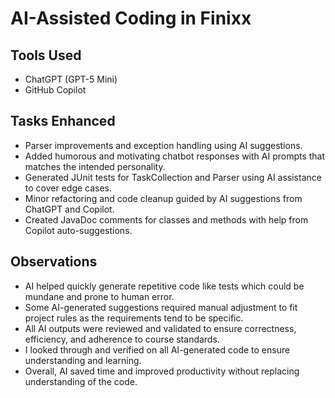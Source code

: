 # AI-Assisted Coding in Finixx

## Tools Used
- ChatGPT (GPT-5 Mini)
- GitHub Copilot

## Tasks Enhanced
- Parser improvements and exception handling using AI suggestions.
- Added humorous and motivating chatbot responses with AI prompts that matches the intended personality.
- Generated JUnit tests for TaskCollection and Parser using AI assistance to cover edge cases.
- Minor refactoring and code cleanup guided by AI suggestions from ChatGPT and Copilot.
- Created JavaDoc comments for classes and methods with help from Copilot auto-suggestions.

## Observations
- AI helped quickly generate repetitive code like tests which could be mundane and prone to human error.
- Some AI-generated suggestions required manual adjustment to fit project rules as the requirements tend to be specific.
- All AI outputs were reviewed and validated to ensure correctness, efficiency, and adherence to course standards.
- I looked through and verified on all AI-generated code to ensure understanding and learning.
- Overall, AI saved time and improved productivity without replacing understanding of the code.
